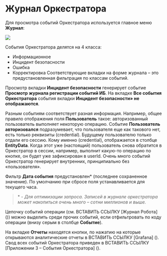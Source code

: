 # Журнал Оркестратора

Для просмотра событий Оркестратора используется главное меню **Журнал**:

![](../../../orchestrator-new/resources/monitoring/orch-log.PNG)

События Оркестратора делятся на 4 класса: 
* Информационное
* Инцидент безопасности
* Ошибка
* Корректировка 
Соответствующие вкладки на форме журнала – это предустановленная фильтрация по классам событий.

Просмотр вкладки **Инцидент безопасности** генерирует событие **Просмотр журнала регистрации событий ИБ**. 
На вкладке **Все события Оркестратора** события вкладки **Инцидент безопасности» не отображаются**.

Разным событиям соответствует разная информация. Например, общее правило отображения поля **Пользователь** такое: авторизованный пользователь выполняет некоторую операцию. Событие **Пользователь авторизовался** подразумевает, что пользователя еще как такового нет, есть только реквизиты (credential). Будущему пользователю только отдали его сессию. Кому именно (credential), отображается в столбце **EntityData**. Когда этот уже (настоящий) пользователь снова обратится в Оркестратор в сессии, например, выполнит какую-то операцию по кнопке, он будет уже зафиксирован в userId. Очень много событий Оркестратор генерирует внутренних, принципиально без «пользователя».

Фильтр **Дата события** предустановлен\* (последнее сохраненное значение). По умолчанию при сбросе поля устанавливается для текущего часа.

> \* - *Для оптимизации запроса. Записей в журнале оркестратора может накопиться очень много – сотни миллионов и выше.*

Цепочку событий операции (см. ВСТАВИТЬ ССЫЛКУ [Журнал Робота] ()) можно выделить среди прочих событий, если отфильтровать по коду операции (внизу серым в столбце **Событие**).

На вкладке **Отчеты** находятся кнопки, по нажатию на которые открываются аналитические отчеты в ВСТАВИТЬ ССЫЛКУ [Grafana] ().
Свод всех событий Оркестратора приведен в ВСТАВИТЬ ССЫЛКУ [Приложении 3 – События Оркестратора] ().
